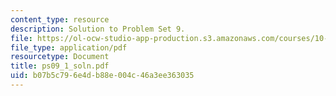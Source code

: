 ```yaml
---
content_type: resource
description: Solution to Problem Set 9.
file: https://ol-ocw-studio-app-production.s3.amazonaws.com/courses/10-40-chemical-engineering-thermodynamics-fall-2003/b07b5c796e4db88e004c46a3ee363035_ps09_1_soln.pdf
file_type: application/pdf
resourcetype: Document
title: ps09_1_soln.pdf
uid: b07b5c79-6e4d-b88e-004c-46a3ee363035
---
```

